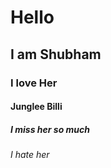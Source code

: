 # Hello
## I am Shubham
### I love Her
#### Junglee Billi
##### I miss her so much
###### I hate her
